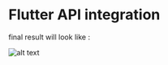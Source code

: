# Flutter API integration

final result will look like :

![alt text](https://github.com/Aya-Jafar/flutter-API-integration/blob/main/photo_2023-02-02_04-37-54.jpg)
